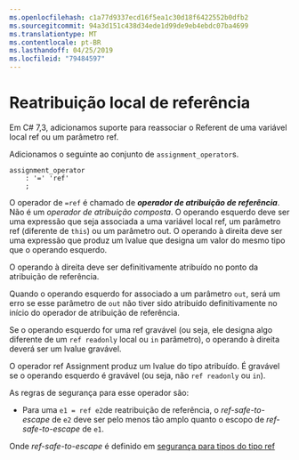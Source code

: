```yaml
---
ms.openlocfilehash: c1a77d9337ecd16f5ea1c30d18f6422552b0dfb2
ms.sourcegitcommit: 94a3d151c438d34ede1d99de9eb4ebdc07ba4699
ms.translationtype: MT
ms.contentlocale: pt-BR
ms.lasthandoff: 04/25/2019
ms.locfileid: "79484597"
---
```

# <a name="ref-local-reassignment"></a>Reatribuição local de referência

Em C# 7,3, adicionamos suporte para reassociar o Referent de uma variável local ref ou um parâmetro ref.

Adicionamos o seguinte ao conjunto de `assignment_operator`s.

```antlr
assignment_operator
    : '=' 'ref'
    ;
```

O operador de `=ref` é chamado de ***operador de atribuição de referência***. Não é um *operador de atribuição composta*. O operando esquerdo deve ser uma expressão que seja associada a uma variável local ref, um parâmetro ref (diferente de `this`) ou um parâmetro out. O operando à direita deve ser uma expressão que produz um lvalue que designa um valor do mesmo tipo que o operando esquerdo.

O operando à direita deve ser definitivamente atribuído no ponto da atribuição de referência.

Quando o operando esquerdo for associado a um parâmetro `out`, será um erro se esse parâmetro de `out` não tiver sido atribuído definitivamente no início do operador de atribuição de referência.

Se o operando esquerdo for uma ref gravável (ou seja, ele designa algo diferente de um `ref readonly` local ou `in` parâmetro), o operando à direita deverá ser um lvalue gravável.

O operador ref Assignment produz um lvalue do tipo atribuído. É gravável se o operando esquerdo é gravável (ou seja, não `ref readonly` ou `in`).

As regras de segurança para esse operador são:

- Para uma `e1 = ref e2`de reatribuição de referência, o *ref-safe-to-escape* de `e2` deve ser pelo menos tão amplo quanto o escopo de *ref-safe-to-escape* de `e1`.

Onde *ref-safe-to-escape* é definido em [segurança para tipos do tipo ref](../csharp-7.2/span-safety.md)
